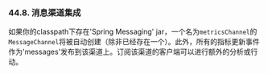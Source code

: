 ### 44.8. 消息渠道集成

如果你的classpath下存在'Spring Messaging' jar，一个名为`metricsChannel`的`MessageChannel`将被自动创建（除非已经存在一个）。此外，所有的指标更新事件作为'messages'发布到该渠道上。订阅该渠道的客户端可以进行额外的分析或行动。

